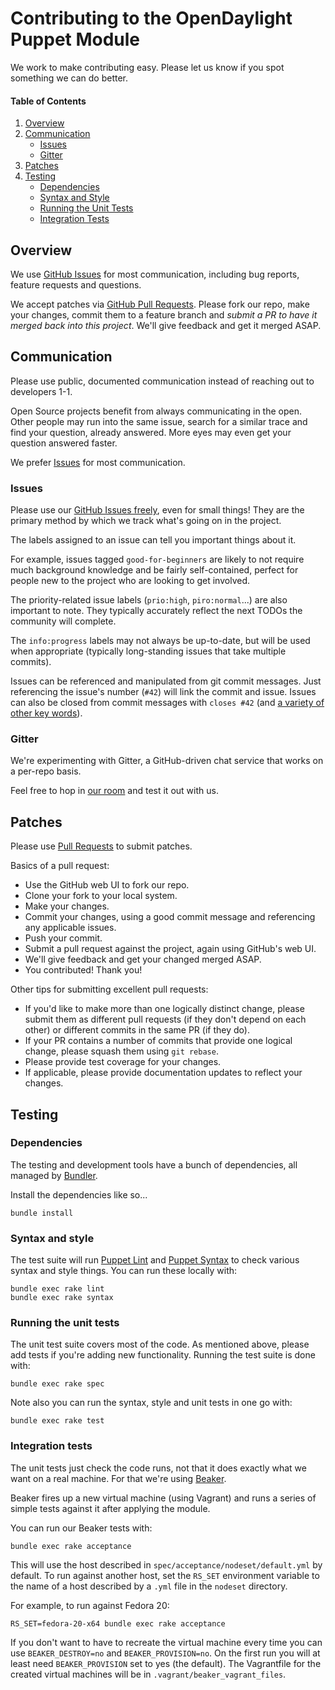 # Contributing to the OpenDaylight Puppet Module

We work to make contributing easy. Please let us know if you spot something we can do better.

#### Table of Contents
1. [Overview](#overview)
1. [Communication](#communication)
    * [Issues](#issues)
    * [Gitter](#gitter)
1. [Patches](#patches)
1. [Testing](#testing)
    * [Dependencies](#dependencies)
    * [Syntax and Style](#syntax-and-style)
    * [Running the Unit Tests](#running-the-unit-tests)
    * [Integration Tests](#integration-tests)

## Overview

We use [GitHub Issues](https://github.com/dfarrell07/puppet-opendaylight/issues) for most communication, including bug reports, feature requests and questions.

We accept patches via [GitHub Pull Requests](https://github.com/dfarrell07/puppet-opendaylight/pulls). Please fork our repo, make your changes, commit them to a feature branch and *submit a PR to have it merged back into this project*. We'll give feedback and get it merged ASAP.

## Communication

Please use public, documented communication instead of reaching out to developers 1-1.

Open Source projects benefit from always communicating in the open. Other people may run into the same issue, search for a similar trace and find your question, already answered. More eyes may even get your question answered faster.

We prefer [Issues](https://github.com/dfarrell07/puppet-opendaylight/issues) for most communication.

### Issues

Please use our [GitHub Issues freely](https://github.com/dfarrell07/puppet-opendaylight/issues), even for small things! They are the primary method by which we track what's going on in the project.

The labels assigned to an issue can tell you important things about it.

For example, issues tagged `good-for-beginners` are likely to not require much background knowledge and be fairly self-contained, perfect for people new to the project who are looking to get involved.

The priority-related issue labels (`prio:high`, `piro:normal`...) are also important to note. They typically accurately reflect the next TODOs the community will complete.

The `info:progress` labels may not always be up-to-date, but will be used when appropriate (typically long-standing issues that take multiple commits).

Issues can be referenced and manipulated from git commit messages. Just referencing the issue's number (`#42`) will link the commit and issue. Issues can also be closed from commit messages with `closes #42` (and [a variety of other key words](https://help.github.com/articles/closing-issues-via-commit-messages/)).

### Gitter

We're experimenting with Gitter, a GitHub-driven chat service that works on a per-repo basis.

Feel free to hop in [our room](https://gitter.im/dfarrell07/puppet-opendaylight) and test it out with us.

## Patches

Please use [Pull Requests](https://github.com/dfarrell07/puppet-opendaylight/pulls) to submit patches.

Basics of a pull request:
* Use the GitHub web UI to fork our repo.
* Clone your fork to your local system.
* Make your changes.
* Commit your changes, using a good commit message and referencing any applicable issues.
* Push your commit.
* Submit a pull request against the project, again using GitHub's web UI.
* We'll give feedback and get your changed merged ASAP.
* You contributed! Thank you!

Other tips for submitting excellent pull requests:
* If you'd like to make more than one logically distinct change, please submit them as different pull requests (if they don't depend on each other) or different commits in the same PR (if they do).
* If your PR contains a number of commits that provide one logical change, please squash them using `git rebase`.
* Please provide test coverage for your changes.
* If applicable, please provide documentation updates to reflect your changes.

## Testing

### Dependencies

The testing and development tools have a bunch of dependencies, all managed by [Bundler](http://bundler.io/).

Install the dependencies like so...

    bundle install

### Syntax and style

The test suite will run [Puppet Lint](http://puppet-lint.com/) and [Puppet Syntax](https://github.com/gds-operations/puppet-syntax) to check various syntax and style things. You can run these locally with:

    bundle exec rake lint
    bundle exec rake syntax

### Running the unit tests

The unit test suite covers most of the code. As mentioned above, please add tests if you're adding new functionality. Running the test suite is done with:

    bundle exec rake spec

Note also you can run the syntax, style and unit tests in one go with:

    bundle exec rake test

### Integration tests

The unit tests just check the code runs, not that it does exactly what we want on a real machine. For that we're using [Beaker](https://github.com/puppetlabs/beaker).

Beaker fires up a new virtual machine (using Vagrant) and runs a series of simple tests against it after applying the module.

You can run our Beaker tests with:

    bundle exec rake acceptance

This will use the host described in `spec/acceptance/nodeset/default.yml` by default. To run against another host, set the `RS_SET` environment variable to the name of a host described by a `.yml` file in the `nodeset` directory.

For example, to run against Fedora 20:

    RS_SET=fedora-20-x64 bundle exec rake acceptance

If you don't want to have to recreate the virtual machine every time you can use `BEAKER_DESTROY=no` and `BEAKER_PROVISION=no`. On the first run you will at least need `BEAKER_PROVISION` set to yes (the default). The Vagrantfile for the created virtual machines will be in `.vagrant/beaker_vagrant_files`.
